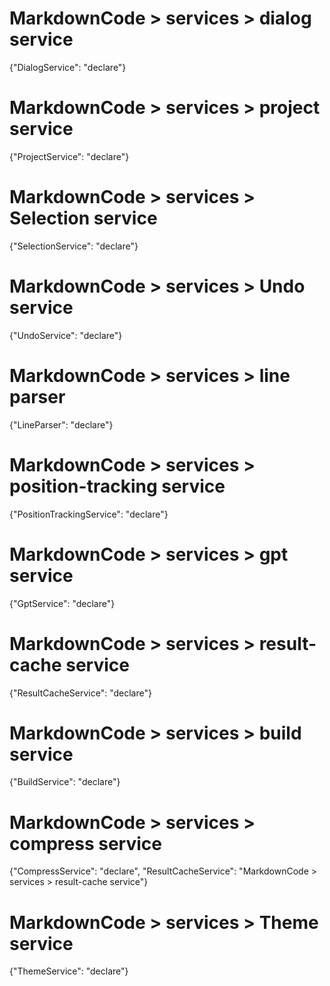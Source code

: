 # MarkdownCode > services > dialog service
{"DialogService": "declare"}
# MarkdownCode > services > project service
{"ProjectService": "declare"}
# MarkdownCode > services > Selection service
{"SelectionService": "declare"}
# MarkdownCode > services > Undo service
{"UndoService": "declare"}
# MarkdownCode > services > line parser
{"LineParser": "declare"}
# MarkdownCode > services > position-tracking service
{"PositionTrackingService": "declare"}
# MarkdownCode > services > gpt service
{"GptService": "declare"}
# MarkdownCode > services > result-cache service
{"ResultCacheService": "declare"}
# MarkdownCode > services > build service
{"BuildService": "declare"}
# MarkdownCode > services > compress service
{"CompressService": "declare", "ResultCacheService": "MarkdownCode > services > result-cache service"}
# MarkdownCode > services > Theme service
{"ThemeService": "declare"}

